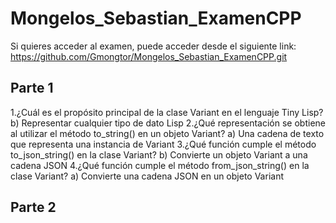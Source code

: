 # Mongelos_Sebastian_ExamenCPP
Si quieres acceder al examen, puede acceder desde el siguiente link: https://github.com/Gmongtor/Mongelos_Sebastian_ExamenCPP.git
## Parte 1
1.¿Cuál es el propósito principal de la clase Variant en el lenguaje Tiny Lisp?
b) Representar cualquier tipo de dato Lisp
2.¿Qué representación se obtiene al utilizar el método to_string() en un objeto Variant?
a) Una cadena de texto que representa una instancia de Variant
3.¿Qué función cumple el método to_json_string() en la clase Variant?
b) Convierte un objeto Variant a una cadena JSON
4.¿Qué función cumple el método from_json_string() en la clase Variant?
a) Convierte una cadena JSON en un objeto Variant
## Parte 2


